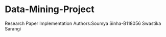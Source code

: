 # Data-Mining-Project
Research Paper Implementation 
Authors:Soumya Sinha-B118056
        Swastika Sarangi
